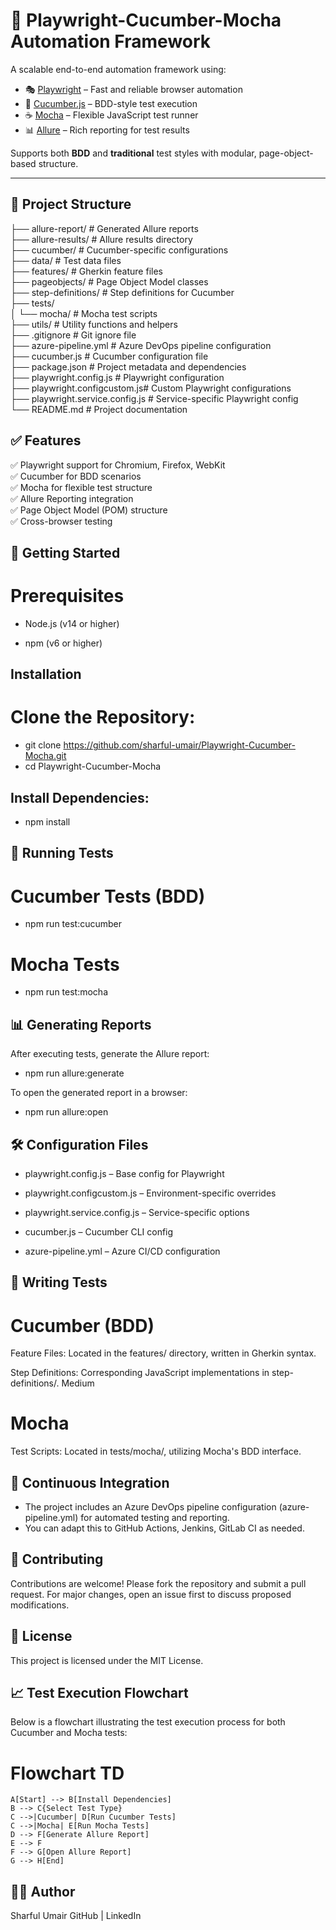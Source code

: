 
# 🚀 Playwright-Cucumber-Mocha Automation Framework

A scalable end-to-end automation framework using:

- 🎭 [Playwright](https://playwright.dev/) – Fast and reliable browser automation
- 🥒 [Cucumber.js](https://github.com/cucumber/cucumber-js) – BDD-style test execution
- ☕ [Mocha](https://mochajs.org/) – Flexible JavaScript test runner
- 📊 [Allure](https://docs.qameta.io/allure/) – Rich reporting for test results

Supports both **BDD** and **traditional** test styles with modular, page-object-based structure.

---

## 📁 Project Structure

├── allure-report/            # Generated Allure reports<br>
├── allure-results/           # Allure results directory<br>
├── cucumber/                 # Cucumber-specific configurations<br>
├── data/                     # Test data files<br>
├── features/                 # Gherkin feature files<br>
├── pageobjects/              # Page Object Model classes<br>
├── step-definitions/         # Step definitions for Cucumber<br>
├── tests/<br>
│   └── mocha/                # Mocha test scripts<br>
├── utils/                    # Utility functions and helpers<br>
├── .gitignore                # Git ignore file<br>
├── azure-pipeline.yml        # Azure DevOps pipeline configuration<br>
├── cucumber.js               # Cucumber configuration file<br>
├── package.json              # Project metadata and dependencies<br>
├── playwright.config.js      # Playwright configuration<br>
├── playwright.configcustom.js# Custom Playwright configurations<br>
├── playwright.service.config.js # Service-specific Playwright config<br>
└── README.md                 # Project documentation<br>



## ✅ Features
✅ Playwright support for Chromium, Firefox, WebKit<br>
✅ Cucumber for BDD scenarios<br>
✅ Mocha for flexible test structure<br>
✅ Allure Reporting integration<br>
✅ Page Object Model (POM) structure<br>
✅ Cross-browser testing<br>


## 🚀 Getting Started
# Prerequisites
- Node.js (v14 or higher)

- npm (v6 or higher)

## Installation
# Clone the Repository:

- git clone https://github.com/sharful-umair/Playwright-Cucumber-Mocha.git
- cd Playwright-Cucumber-Mocha

## Install Dependencies:

- npm install

## 🧪 Running Tests
# Cucumber Tests (BDD)

- npm run test:cucumber

# Mocha Tests

- npm run test:mocha


## 📊 Generating Reports
After executing tests, generate the Allure report:

- npm run allure:generate

To open the generated report in a browser:

- npm run allure:open


## 🛠️ Configuration Files

- playwright.config.js – Base config for Playwright

- playwright.configcustom.js – Environment-specific overrides

- playwright.service.config.js – Service-specific options

- cucumber.js – Cucumber CLI config

- azure-pipeline.yml – Azure CI/CD configuration


## 📄 Writing Tests

# Cucumber (BDD)
Feature Files: Located in the features/ directory, written in Gherkin syntax.

Step Definitions: Corresponding JavaScript implementations in step-definitions/.
Medium

# Mocha
Test Scripts: Located in tests/mocha/, utilizing Mocha's BDD interface.


## 🔄 Continuous Integration
- The project includes an Azure DevOps pipeline configuration (azure-pipeline.yml) for automated testing and reporting.
- You can adapt this to GitHub Actions, Jenkins, GitLab CI as needed.


## 🤝 Contributing
Contributions are welcome! Please fork the repository and submit a pull request. For major changes, open an issue first to discuss proposed modifications.


## 📄 License
This project is licensed under the MIT License.


## 📈 Test Execution Flowchart
Below is a flowchart illustrating the test execution process for both Cucumber and Mocha tests:


# Flowchart TD
    A[Start] --> B[Install Dependencies]
    B --> C{Select Test Type}
    C -->|Cucumber| D[Run Cucumber Tests]
    C -->|Mocha| E[Run Mocha Tests]
    D --> F[Generate Allure Report]
    E --> F
    F --> G[Open Allure Report]
    G --> H[End]


## 👨‍💻 Author
Sharful Umair
GitHub | LinkedIn
